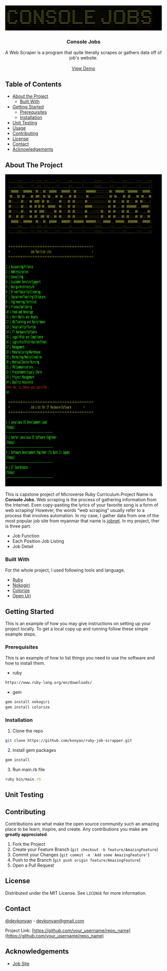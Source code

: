 <p align="center">
 <a href="https://github.com/konyan/ruby-job-scrapper">
    <img src="images/banner.png" alt="Logo" width="680" height="80">
  </a>
  <h3 align="center">Console Jobs</h3>

  <p align="center">
    A Web Scraper is a program that quite literally scrapes or gathers data off of job's website. 
    <br />
    <br />
    <a href="https://github.com/othneildrew/Best-README-Template">View Demo</a>
  </p>
</p>

<!-- TABLE OF CONTENTS -->

## Table of Contents

- [About the Project](#about-the-project)
  - [Built With](#built-with)
- [Getting Started](#getting-started)
  - [Prerequisites](#prerequisites)
  - [Installation](#installation)
- [Unit Testing](#unittesting)
- [Usage](#usage)
- [Contributing](#contributing)
- [License](#license)
- [Contact](#contact)
- [Acknowledgements](#acknowledgements)

<!-- ABOUT THE PROJECT -->

## About The Project

<a href="https://github.com/konyan/ruby-job-scrapper">
    <img src="images/program.png" alt="Logo" width="800" height="1000">
  </a>

This is capstone project of Microverse Ruby Curriculum.Project Name is **Console Jobs**.
Web scraping is the process of gathering information from the Internet. Even copy-pasting the lyrics of your favorite song is a form of web scraping! However, the words “web scraping” usually refer to a process that involves automation.
In my case, I gather data from one of the most popular job site from myanmar that name is [jobnet](www.jobnet.com.mm). In my project, ther is three part.

- Job Function
- Each Position Job Listing
- Job Detail

### Built With

For the whole project, I used following tools and language.

- [Ruby](https://www.ruby-lang.org/en/)
- [Nokogiri](https://nokogiri.org/index.html)
- [Colorize](https://github.com/fazibear/colorize)
- [Open Uri](https://ruby-doc.org/stdlib-2.6.3/libdoc/open-uri/rdoc/OpenURI.html)

<!-- GETTING STARTED -->

## Getting Started

This is an example of how you may give instructions on setting up your project locally. To get a local copy up and running follow these simple example steps.

### Prerequisites

This is an example of how to list things you need to use the software and how to install them.

- ruby

```txt
https://www.ruby-lang.org/en/downloads/
```

- gem

```sh
gem install nokogiri
gem install colorize
```

### Installation

1. Clone the repo

```sh
git clone https://github.com/konyan/ruby-job-scrapper.git
```

2. Install gem packages

```sh
gem install
```

3. Run main.rb file

```ruby
ruby bin/main.rb
```

## Unit Testing

<!-- CONTRIBUTING -->

## Contributing

Contributions are what make the open source community such an amazing place to be learn, inspire, and create. Any contributions you make are **greatly appreciated**.

1. Fork the Project
2. Create your Feature Branch (`git checkout -b feature/AmazingFeature`)
3. Commit your Changes (`git commit -m 'Add some AmazingFeature'`)
4. Push to the Branch (`git push origin feature/AmazingFeature`)
5. Open a Pull Request

<!-- LICENSE -->

## License

Distributed under the MIT License. See `LICENSE` for more information.

<!-- CONTACT -->

## Contact

[@devkonyan](https://twitter.com/devkonyan) - devkonyan@gmail.com

Project Link: [https://github.com/your_username/repo_name](https://github.com/your_username/repo_name)

<!-- ACKNOWLEDGEMENTS -->

## Acknowledgements

- [Job Site](https://www.jobnet.com.mm/)
